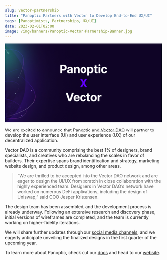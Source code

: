```yaml
---
slug: vector-partnership
title: "Panoptic Partners with Vector to Develop End-to-End UX/UI"
tags: [Panoptimists, Partnerships, UX/UI]
date: 2023-02-01T02:00
image: /img/banners/Panoptic-Vector-Parnership-Banner.jpg
---
```


![vector-partnership-banner](./Panoptic-Vector-Parnership-Banner.jpg)

We are excited to announce that Panoptic and[ Vector DAO](https://vectordao.com/) will partner to develop the user interface (UI) and user experience (UX) of our decentralized application.‍

<!--truncate-->

Vector DAO is a community comprising the best 1% of designers, brand specialists, and creatives who are rebalancing the scales in favor of builders. Their expertise spans brand identification and strategy, marketing website design, and product design, among other areas.

> “We are thrilled to be accepted into the Vector DAO network and are eager to design the UI/UX from scratch in close collaboration with the highly experienced team. Designers in Vector DAO’s network have worked on numerous DeFi applications, including the design of Uniswap,” said COO Jesper Kristensen.

The design team has been assembled, and the development process is already underway. Following an extensive research and discovery phase, initial versions of wireframes are completed, and the team is currently working on higher-fidelity iterations.

We will share further updates through our [social media channels](https://links.panoptic.xyz/all), and we eagerly anticipate unveiling the finalized designs in the first quarter of the upcoming year.

To learn more about Panoptic, check out our [docs](https://panoptic.xyz/docs/intro) and head to our [website](https://panoptic.xyz/).

